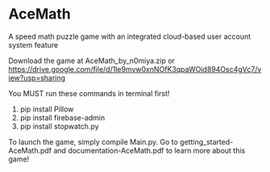 # AceMath
A speed math puzzle game with an integrated cloud-based user account system feature

Download the game at AceMath_by_n0miya.zip or https://drive.google.com/file/d/1le9mvw0xnNOfK3qpaWOid894Osc4gVc7/view?usp=sharing

You MUST run these commands in terminal first!
1. pip install Pillow
2. pip install firebase-admin
3. pip install stopwatch.py

To launch the game, simply compile Main.py. Go to getting_started-AceMath.pdf and documentation-AceMath.pdf to learn more about this game!
